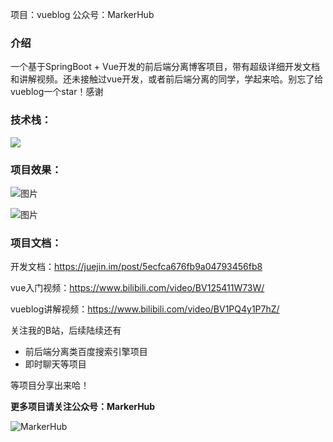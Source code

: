 项目：vueblog   公众号：MarkerHub

### 介绍

一个基于SpringBoot + Vue开发的前后端分离博客项目，带有超级详细开发文档和讲解视频。还未接触过vue开发，或者前后端分离的同学，学起来哈。别忘了给vueblog一个star！感谢

### 技术栈：

![](https://oscimg.oschina.net/oscnet/up-4626cb696c003e36c4515e77adc7632c6ed.png)

### 项目效果：

![图片](//image-1300566513.cos.ap-guangzhou.myqcloud.com/upload/images/20200613/b1c18a3fe33544578971c3a15d0d9425.png)

![图片](//image-1300566513.cos.ap-guangzhou.myqcloud.com/upload/images/20200613/5e291faeaef648af87b8b33483eef5bd.png)


### 项目文档：

开发文档：https://juejin.im/post/5ecfca676fb9a04793456fb8

vue入门视频：https://www.bilibili.com/video/BV125411W73W/

vueblog讲解视频：https://www.bilibili.com/video/BV1PQ4y1P7hZ/

关注我的B站，后续陆续还有

* 前后端分离类百度搜索引擎项目
* 即时聊天等项目

等项目分享出来哈！

**更多项目请关注公众号：MarkerHub**

![MarkerHub](https://camo.githubusercontent.com/061df651b4fcfec5d258dc2beb78f441b9360e42/68747470733a2f2f696d6167652d313330303536363531332e636f732e61702d6775616e677a686f752e6d7971636c6f75642e636f6d2f6d696e652f4d61726b65724875622e6a7067)
